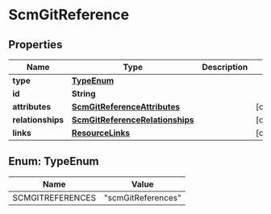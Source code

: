 

# ScmGitReference


## Properties

| Name | Type | Description | Notes |
|------------ | ------------- | ------------- | -------------|
|**type** | [**TypeEnum**](#TypeEnum) |  |  |
|**id** | **String** |  |  |
|**attributes** | [**ScmGitReferenceAttributes**](ScmGitReferenceAttributes.md) |  |  [optional] |
|**relationships** | [**ScmGitReferenceRelationships**](ScmGitReferenceRelationships.md) |  |  [optional] |
|**links** | [**ResourceLinks**](ResourceLinks.md) |  |  [optional] |



## Enum: TypeEnum

| Name | Value |
|---- | -----|
| SCMGITREFERENCES | &quot;scmGitReferences&quot; |



